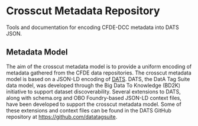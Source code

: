 
# Crosscut Metadata Repository

Tools and documentation for encoding CFDE-DCC metadata into DATS JSON.

## Metadata Model

The aim of the crosscut metadata model is to provide a uniform
encoding of metadata gathered from the CFDE data repositories. The
crosscut metadata model is based on a JSON-LD encoding of
[DATS](https://www.nature.com/articles/sdata201759). DATS, the DatA
Tag Suite data model, was developed through the Big Data To Knowledge
(BD2K) initiative to support dataset discoverability. Several
extensions to DATS, along with schema.org and OBO Foundry-based
JSON-LD context files, have been developed to support the crosscut
metadata model. Some of these extensions and context files can be found 
in the DATS GitHub repository at https://github.com/datatagsuite.




